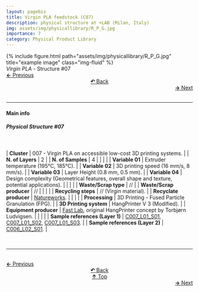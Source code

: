 ```yaml
---
layout: pagebis
title: Virgin PLA feedstock (C07)
description: physical structure at +LAB (Milan, Italy)
img: assets/img/physicallibrary/R_P_G.jpg
importance: 7
category: Physical Product Library
---
```

<div class="row">
    <div class="col-sm mt-3 mt-md-0">
        {% include figure.html path="assets/img/physicallibrary/R_P_G.jpg" title="example image" class="img-fluid" %}
    </div>
</div>
<div class="caption">
    <i>Virgin PLA</i> - Structure #07
</div>

<div class="row justify-content-sm-center">
    <div class="col-sm-4 mt-3 mt-md-0" style="text-align:left">
    <a href="/projects/PhyProLi_C06/" target="_self"><b>←</b> Previous</a></div>
    <div class="col-sm-4 mt-3 mt-md-0" style="text-align:center">
  <a href="/physicallibrary/" target="_self"><b>↶</b> Back</a>
    </div>
    <div class="col-sm-4 mt-3 mt-md-0" style="text-align:right">
        <td align="right"><a href="/projects/PhyProLi_C08/" target="_self"><b>→</b> Next</a></td>
    </div>
</div>
<br>

<hr>
<h4><b>Main info</b></h4>
<h5>Physical Structure #07</h5>
<br>

| <b>Cluster</b>       | 007 - Virgin PLA on accessible low-cost 3D printing systems. |
| <b>N. of Layers</b>   | 2    |
| <b>N. of Samples</b>   | 4   |
|    |     |
| <b>Variable 01</b>       | Extruder temperature (195°C, 185°C). |
| <b>Variable 02</b>       | 3D printing speed (16 mm/s, 8 mm/s).    |
| <b>Variable 03</b>       | Layer Height (0.8 mm, 0.5 mm).    |
| <b>Variable 04</b>       | Design complexity (Geometrical features, overall shape and texture, potential applications).    |
|    |     |
| <b>Waste/Scrap type</b>       | //     |
| <b>Waste/Scrap producer</b>    | //      |
|    |     |
| <b>Recycling steps</b>      | // (Virgin material).     |
| <b>Recyclate producer</b>    | [Natureworks](https://www.natureworksllc.com/).     |
|    |     |
| <b>Processing</b>      | 3D Printing - Fused Particle Granulation (FPG). |
| <b>3D Printing system</b>      | HangPrinter V 3 (Modified).    |
| <b>Equipment producer</b>   | [Fast Lab](https://www.appropedia.org/FAST), original HangPrinter concept by Torbjørn Ludvigsen.   |
|    |     |
| <b>Sample references (Layer 1)</b>    | <a href="/projects/ProLi_C007_L01_S01/" target="_blank">C007_L01_S01</a>, <a href="/projects/ProLi_C007_L01_S02/" target="_blank">C007_L01_S02</a>, <a href="/projects/ProLi_C007_L01_S03/" target="_blank">C007_L01_S03</a>. |
| <b>Sample references (Layer 2)</b>    | <a href="/projects/ProLi_C007_L02_S01/" target="_blank">C006_L02_S01</a>. |

<br>
<hr>

<br>
<div class="row justify-content-sm-center">
    <div class="col-sm-3 mt-3 mt-md-0" style="text-align:left">
    <a href="/projects/PhyProLi_C06/" target="_self"><b>←</b> Previous</a></div>
    <div class="col-sm-3 mt-3 mt-md-0" style="text-align:center">
  <a href="/physicallibrary/" target="_self"><b>↶</b> Back</a>
    </div>
    <div class="col-sm-3 mt-3 mt-md-0" style="text-align:center">
  <a href="#" target="_self"><b>↑</b> Top</a>
    </div>
    <div class="col-sm-3 mt-3 mt-md-0" style="text-align:right">
        <td align="right"><a href="/projects/PhyProLi_C08/" target="_self"><b>→</b> Next</a></td>
    </div>
</div>
